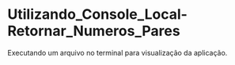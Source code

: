 # Utilizando_Console_Local-Retornar_Numeros_Pares
Executando um arquivo no terminal para visualização da aplicação.
